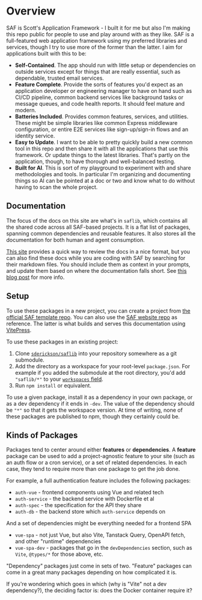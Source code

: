 # Overview

SAF is Scott's Application Framework - I built it for me but also I'm making this repo public for people to use and play around with as they like. SAF is a full-featured web application framework using my preferred libraries and services, though I try to use more of the former than the latter. I aim for applications built with this to be:

- **Self-Contained**. The app should run with little setup or dependencies on outside services except for things that are really essential, such as dependable, trusted email services.
- **Feature Complete**. Provide the sorts of features you'd expect as an application developer or engineering manager to have on hand such as CI/CD pipeline, common backend services like background tasks or message queues, and code health reports. It should feel mature and modern.
- **Batteries Included**. Provides common features, services, and utilities. These might be simple libraries like common Express middleware configuration, or entire E2E services like sign-up/sign-in flows and an identity service.
- **Easy to Update**. I want to be able to pretty quickly build a new common tool in this repo and then share it with all the applications that use this framework. Or update things to the latest libraries. That's partly on the application, though, to have thorough and well-balanced testing.
- **Built for AI**. This is sort of my playground to experiment with and share methodologies and tools. In particular I'm organizing and documenting things so AI can be pointed at a doc or two and know what to do without having to scan the whole project.

## Documentation

The focus of the docs on this site are what's in `saflib`, which contains all the shared code across all SAF-based projects. It is a flat list of packages, spanning common dependencies and reusable features. It also stores all the documentation for both human and agent consumption.

[This site](https://docs.saf-demo.online/) provides a quick way to review the docs in a nice format, but you can also find these docs while you are coding with SAF by searching for their markdown files. You should include them as context in your prompts, and update them based on where the documentation falls short. See [this blog post](https://scotterickson.info/blog/2025-03-27-doc-driven-ai) for more info.

## Setup

To use these packages in a new project, you can create a project from [the official SAF template repo](https://github.com/sderickson/saf-template). You can also use the [SAF website repo](https://github.com/sderickson/saf-2025) as reference. The latter is what builds and serves this documentation using [VitePress](https://vitepress.dev/).

To use these packages in an existing project:
1. Clone [`sderickson/saflib`](https://github.com/sderickson/saflib) into your repository somewhere as a git submodule.
2. Add the directory as a workspace for your root-level `package.json`. For example if you added the submodule at the root directory, you'd add `"saflib/*"` to your [`workspaces` field](https://docs.npmjs.com/cli/v11/configuring-npm/package-json#workspaces).
3. Run `npm install` or equivalent.

To use a given package, install it as a dependency in your own package, or as a dev dependency if it ends in `-dev`. The value of the dependency should be `"*"` so that it gets the workspace version. At time of writing, none of these packages are published to npm, though they certainly could be.

## Kinds of Packages

Packages tend to center around either **features** or **dependencies**. A **feature** package can be used to add a project-agnostic feature to your site (such as an auth flow or a cron service), or a set of related dependencies. In each case, they tend to require more than one package to get the job done.

For example, a full authentication feature includes the following packages:

* `auth-vue` - frontend components using Vue and related tech
* `auth-service` - the backend service with Dockerfile et al
* `auth-spec` - the specification for the API they share
* `auth-db` - the backend store which `auth-service` depends on

And a set of dependencies might be everything needed for a frontend SPA

* `vue-spa` - not just Vue, but also Vite, Tanstack Query, OpenAPI fetch, and other "runtime" dependencies
* `vue-spa-dev` - packages that go in the `devDependencies` section, such as `Vite`, `@types/*` for those above, etc.

"Dependency" packages just come in sets of two. "Feature" packages can come in a great many packages depending on how complicated it is.

If you're wondering which goes in which (why is "Vite" not a dev dependency?), the deciding factor is: does the Docker container require it?